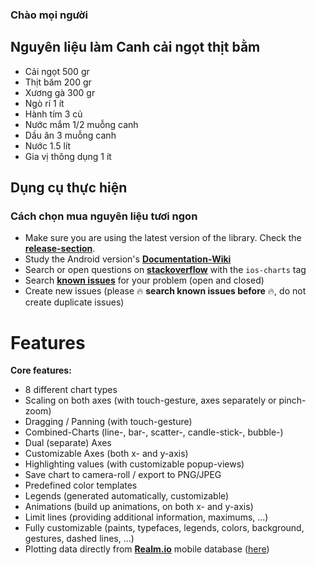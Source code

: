 
### Chào mọi người

## Nguyên liệu làm Canh cải ngọt thịt bằm
-  Cải ngọt 500 gr
- Thịt băm 200 gr
- Xương gà 300 gr
- Ngò rí 1 ít
- Hành tím 3 củ
- Nước mắm 1/2 muỗng canh
- Dầu ăn 3 muỗng canh
- Nước 1.5 lít
- Gia vị thông dụng 1 ít

## Dụng cụ thực hiện

### Cách chọn mua nguyên liệu tươi ngon

- Make sure you are using the latest version of the library. Check the [**release-section**](https://github.com/danielgindi/Charts/releases).
- Study the Android version's [**Documentation-Wiki**](https://github.com/PhilJay/MPAndroidChart/wiki)
- Search or open questions on [**stackoverflow**](http://stackoverflow.com/questions/tagged/ios-charts) with the `ios-charts` tag
- Search [**known issues**](https://github.com/danielgindi/Charts/issues) for your problem (open and closed)
- Create new issues (please :fire: **search known issues before** :fire:, do not create duplicate issues)

# Features

**Core features:**

- 8 different chart types
- Scaling on both axes (with touch-gesture, axes separately or pinch-zoom)
- Dragging / Panning (with touch-gesture)
- Combined-Charts (line-, bar-, scatter-, candle-stick-, bubble-)
- Dual (separate) Axes
- Customizable Axes (both x- and y-axis)
- Highlighting values (with customizable popup-views)
- Save chart to camera-roll / export to PNG/JPEG
- Predefined color templates
- Legends (generated automatically, customizable)
- Animations (build up animations, on both x- and y-axis)
- Limit lines (providing additional information, maximums, ...)
- Fully customizable (paints, typefaces, legends, colors, background, gestures, dashed lines, ...)
- Plotting data directly from [**Realm.io**](https://realm.io) mobile database ([here](https://github.com/danielgindi/ChartsRealm))

